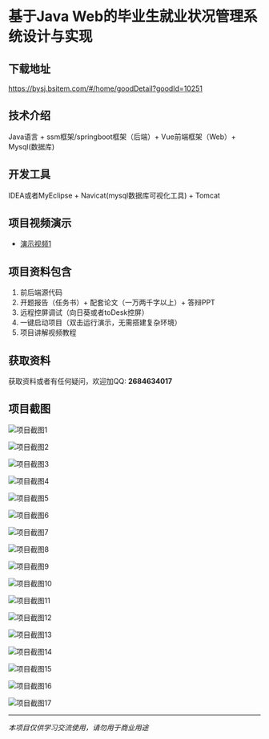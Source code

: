 # 基于Java Web的毕业生就业状况管理系统设计与实现

## 下载地址
https://bysj.bsitem.com/#/home/goodDetail?goodId=10251

## 技术介绍
Java语言 + ssm框架/springboot框架（后端）+ Vue前端框架（Web）+ Mysql(数据库)

## 开发工具
IDEA或者MyEclipse + Navicat(mysql数据库可视化工具) + Tomcat

## 项目视频演示
- [演示视频1](https://graduation-images.oss-cn-beijing.aliyuncs.com/videos/828%E5%A5%97ssm%E5%BD%95%E5%83%8F/10251_ssm093%E5%9F%BA%E4%BA%8EJava%20Web%E7%9A%84%E6%AF%95%E4%B8%9A%E7%94%9F%E5%B0%B1%E4%B8%9A%E7%8A%B6%E5%86%B5%E7%AE%A1%E7%90%86%E7%B3%BB%E7%BB%9F%E8%AE%BE%E8%AE%A1%E4%B8%8E%E5%AE%9E%E7%8E%B0%E5%BD%95%E5%83%8F.mp4)

## 项目资料包含
1. 前后端源代码
2. 开题报告（任务书）+ 配套论文（一万两千字以上）+ 答辩PPT
3. 远程控屏调试（向日葵或者toDesk控屏）
4. 一键启动项目（双击运行演示，无需搭建复杂环境）
5. 项目讲解视频教程

## 获取资料
获取资料或者有任何疑问，欢迎加QQ: **2684634017**

## 项目截图
![项目截图1](https://graduation-images.oss-cn-beijing.aliyuncs.com/图片/10251/毕设论坛项目主图.jpg)

![项目截图2](https://graduation-images.oss-cn-beijing.aliyuncs.com/图片/10251/1.png)

![项目截图3](https://graduation-images.oss-cn-beijing.aliyuncs.com/图片/10251/2.png)

![项目截图4](https://graduation-images.oss-cn-beijing.aliyuncs.com/图片/10251/3.png)

![项目截图5](https://graduation-images.oss-cn-beijing.aliyuncs.com/图片/10251/4.png)

![项目截图6](https://graduation-images.oss-cn-beijing.aliyuncs.com/图片/10251/5.png)

![项目截图7](https://graduation-images.oss-cn-beijing.aliyuncs.com/图片/10251/6.png)

![项目截图8](https://graduation-images.oss-cn-beijing.aliyuncs.com/图片/10251/7.png)

![项目截图9](https://graduation-images.oss-cn-beijing.aliyuncs.com/图片/10251/8.png)

![项目截图10](https://graduation-images.oss-cn-beijing.aliyuncs.com/图片/10251/9.png)

![项目截图11](https://graduation-images.oss-cn-beijing.aliyuncs.com/图片/10251/10.png)

![项目截图12](https://graduation-images.oss-cn-beijing.aliyuncs.com/图片/10251/11.png)

![项目截图13](https://graduation-images.oss-cn-beijing.aliyuncs.com/图片/10251/12.png)

![项目截图14](https://graduation-images.oss-cn-beijing.aliyuncs.com/图片/10251/13.png)

![项目截图15](https://graduation-images.oss-cn-beijing.aliyuncs.com/图片/10251/14.png)

![项目截图16](https://graduation-images.oss-cn-beijing.aliyuncs.com/图片/10251/15.png)

![项目截图17](https://graduation-images.oss-cn-beijing.aliyuncs.com/图片/10251/16.png)

---
*本项目仅供学习交流使用，请勿用于商业用途*
